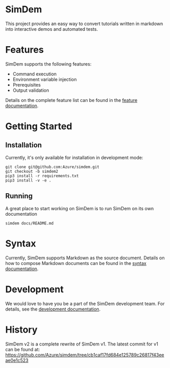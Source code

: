 # SimDem

This project provides an easy way to convert tutorials written in markdown into interactive demos and automated tests. 

# Features

SimDem supports the following features:
* Command execution
* Environment variable injection
* Prerequisites
* Output validation

Details on the complete feature list can be found in the [feature documentation](docs/features.md).

# Getting Started

## Installation

Currently, it's only available for installation in development mode:

```
git clone git@github.com:Azure/simdem.git
git checkout -b simdem2
pip3 install -r requirements.txt
pip3 install -v -e .
```

## Running

A great place to start working on SimDem is to run SimDem on its own documentation

```
simdem docs/README.md
```

# Syntax

Currently, SimDem supports Markdown as the source document.  Details on how to compose Markdown documents can be found in the [syntax documentation](docs/syntax.md).

# Development

We would love to have you be a part of the SimDem development team.  For details, see the [development documentation](docs/development.md).

# History

SimDem v2 is a complete rewrite of SimDem v1.  The latest commit for v1 can be found at:
https://github.com/Azure/simdem/tree/cb1caf17fd684e125789c26817f43eeae0e1c523

